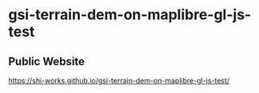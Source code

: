 # gsi-terrain-dem-on-maplibre-gl-js-test
## Public Website
 https://shi-works.github.io/gsi-terrain-dem-on-maplibre-gl-js-test/
